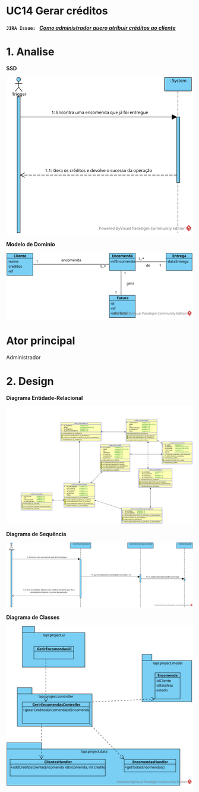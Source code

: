  # **UC14 Gerar créditos**


#### `JIRA Issue: ` [_Como administrador quero atribuir créditos ao cliente_](https://jira.dei.isep.ipp.pt:8443/browse/LAP3AP5-23)
# **1. Analise**


**SSD**

![UC14_SSD.svg](UC14_SSD.svg)

**Modelo de Domínio**

![UC14_MD.svg](UC14_MD.svg)

# **Ator principal**

Administrador


# **2. Design**

**Diagrama Entidade-Relacional**

![UC14_MER.png](UC14_MER.png)

**Diagrama de Sequência**

![UC14-Sequence-Design.svg](UC14-Sequence-Design.svg)

**Diagrama de Classes** 

![UC14-Design-Class.svg](UC14-Design-Class.svg)